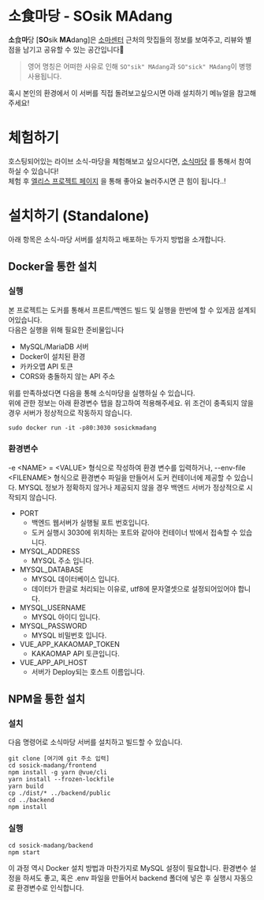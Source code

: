 소食마당 - SOsik MAdang
======================
 **소**食**마**당 \[**SO**sik **MA**dang\]은 [소마센터](https://goo.gl/maps/y3m9KtLV7YRQQMYw5) 근처의 맛집들의 정보를 보여주고, 리뷰와 별점을 남기고 공유할 수 있는 공간입니다🍖  
 > 영어 명칭은 어떠한 사유로 인해 `SO"sik" MAdang`과 `SO"sick" MAdang`이 병행 사용됩니다.

혹시 본인의 환경에서 이 서버를 직접 돌려보고싶으시면 아래 설치하기 메뉴얼을 참고해주세요!

# 체험하기
호스팅되어있는 라이브 소식-마당을 체험해보고 싶으시다면, [소식마당](https://sosick.shop/) 를 통해서 참여하실 수 있습니다!  
체험 후 [엘리스 프로젝트 페이지](https://project.sosick.shop/) 을 통해 좋아요 눌러주시면 큰 힘이 됩니다..!
 # 설치하기 (Standalone)
 아래 항목은 소식-마당 서버를 설치하고 배포하는 두가지 방법을 소개합니다.
 ## Docker을 통한 설치

 ### 실행
본 프로젝트는 도커를 통해서 프론트/백엔드 빌드 및 실행을 한번에 할 수 있게끔 설계되어있습니다.  
다음은 실행을 위해 필요한 준비물입니다
* MySQL/MariaDB 서버
* Docker이 설치된 환경
* 카카오맵 API 토큰
* CORS와 충돌하지 않는 API 주소

위를 만족하셨다면 다음을 통해 소식마당을 실행하실 수 있습니다.  
위에 관한 정보는 아래 환경변수 탭을 참고하여 적용해주세요. 위 조건이 충족되지 않을 경우 서버가 정상적으로 작동하지 않습니다.
```
sudo docker run -it -p80:3030 sosickmadang
```
### 환경변수
-e \<NAME> = \<VALUE> 형식으로 작성하여 환경 변수를 입력하거나, --env-file \<FILENAME> 형식으로 환경변수 파일을 만들어서 도커 컨테이너에 제공할 수 있습니다.
MYSQL 정보가 정확하지 않거나 제공되지 않을 경우 백엔드 서버가 정상적으로 시작되지 않습니다.

* PORT
    * 백엔드 웹서버가 실행될 포트 번호입니다.
    * 도커 실행시 3030에 위치하는 포트와 같아야 컨테이너 밖에서 접속할 수 있습니다.
* MYSQL_ADDRESS
    * MYSQL 주소 입니다.
* MYSQL_DATABASE
    * MYSQL 데이터베이스 입니다.
    * 데이터가 한글로 처리되는 이유로, utf8에 문자열셋으로 설정되어있어야 합니다.
* MYSQL_USERNAME
    * MYSQL 아이디 입니다.
* MYSQL_PASSWORD
    * MYSQL 비밀번호 입니다.
* VUE_APP_KAKAOMAP_TOKEN
    * KAKAOMAP API 토큰입니다.
* VUE_APP_API_HOST
    * 서버가 Deploy되는 호스트 이름입니다.


## NPM을 통한 설치
### 설치
다음 명령어로 소식마당 서버를 설치하고 빌드할 수 있습니다.  

```
git clone [여기에 git 주소 입력]
cd sosick-madang/frontend
npm install -g yarn @vue/cli 
yarn install --frozen-lockfile 
yarn build
cp ./dist/* ../backend/public
cd ../backend
npm install
```
### 실행
```
cd sosick-madang/backend
npm start
```
이 과정 역시 Docker 설치 방법과 마찬가지로 MySQL 설정이 필요합니다. 환경변수 설정을 하셔도 좋고, 혹은 .env 파일을 만들어서 backend 폴더에 넣은 후 실행시 자동으로 환경변수로 인식합니다.
